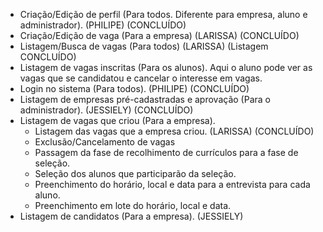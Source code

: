 - Criação/Edição de perfil (Para todos. Diferente para empresa, aluno e administrador). (PHILIPE) (CONCLUÍDO)
- Criação/Edição de vaga (Para a empresa) (LARISSA) (CONCLUÍDO)
- Listagem/Busca de vagas (Para todos) (LARISSA) (Listagem CONCLUÍDO)
- Listagem de vagas inscritas (Para os alunos). Aqui o aluno pode ver as vagas que se candidatou e cancelar o interesse em vagas.
- Login no sistema (Para todos). (PHILIPE) (CONCLUÍDO)
- Listagem de empresas pré-cadastradas e aprovação (Para o administrador). (JESSIELY) (CONCLUÍDO)
- Listagem de vagas que criou (Para a empresa). 
	- Listagem das vagas que a empresa criou. (LARISSA) (CONCLUÍDO)
	- Exclusão/Cancelamento de vagas
	- Passagem da fase de recolhimento de currículos para a fase de seleção.
	- Seleção dos alunos que participarão da seleção.
	- Preenchimento do horário, local e data para a entrevista para cada aluno.
	- Preenchimento em lote do horário, local e data.
- Listagem de candidatos (Para a empresa). (JESSIELY)